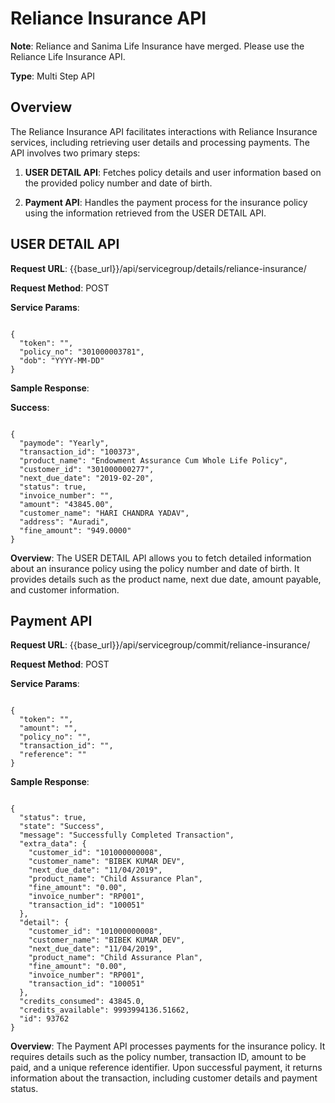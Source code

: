 # **Reliance Insurance API**

**Note**: Reliance and Sanima Life Insurance have merged. Please use the Reliance Life Insurance API.

**Type**: Multi Step API

## Overview

The Reliance Insurance API facilitates interactions with Reliance Insurance services, including retrieving user details and processing payments. The API involves two primary steps:

1. **USER DETAIL API**: Fetches policy details and user information based on the provided policy number and date of birth.
   
2. **Payment API**: Handles the payment process for the insurance policy using the information retrieved from the USER DETAIL API.

## USER DETAIL API

**Request URL**: {{base_url}}/api/servicegroup/details/reliance-insurance/

**Request Method**: POST

**Service Params**:

<pre><code class="json">
{
  "token": "<provided_token>",
  "policy_no": "301000003781",
  "dob": "YYYY-MM-DD"
}
</code></pre>

**Sample Response**:

**Success**:

<pre><code class="json">
{
  "paymode": "Yearly",
  "transaction_id": "100373",
  "product_name": "Endowment Assurance Cum Whole Life Policy",
  "customer_id": "301000000277",
  "next_due_date": "2019-02-20",
  "status": true,
  "invoice_number": "",
  "amount": "43845.00",
  "customer_name": "HARI CHANDRA YADAV",
  "address": "Auradi",
  "fine_amount": "949.0000"
}
</code></pre>

**Overview**: 
The USER DETAIL API allows you to fetch detailed information about an insurance policy using the policy number and date of birth. It provides details such as the product name, next due date, amount payable, and customer information.

## Payment API

**Request URL**: {{base_url}}/api/servicegroup/commit/reliance-insurance/

**Request Method**: POST

**Service Params**:

<pre><code class="json">
{
  "token": "<provided_token>",
  "amount": "<amount_to_be_paid_from_detail_step>",
  "policy_no": "<policy_no_for_which_payment_is_being_made>",
  "transaction_id": "<transaction_id_from_details_step>",
  "reference": "<unique_reference_identifier>"
}
</code></pre>

**Sample Response**:

<pre><code class="json">
{
  "status": true,
  "state": "Success",
  "message": "Successfully Completed Transaction",
  "extra_data": {
    "customer_id": "101000000008",
    "customer_name": "BIBEK KUMAR DEV",
    "next_due_date": "11/04/2019",
    "product_name": "Child Assurance Plan",
    "fine_amount": "0.00",
    "invoice_number": "RP001",
    "transaction_id": "100051"
  },
  "detail": {
    "customer_id": "101000000008",
    "customer_name": "BIBEK KUMAR DEV",
    "next_due_date": "11/04/2019",
    "product_name": "Child Assurance Plan",
    "fine_amount": "0.00",
    "invoice_number": "RP001",
    "transaction_id": "100051"
  },
  "credits_consumed": 43845.0,
  "credits_available": 9993994136.51662,
  "id": 93762
}
</code></pre>

**Overview**: 
The Payment API processes payments for the insurance policy. It requires details such as the policy number, transaction ID, amount to be paid, and a unique reference identifier. Upon successful payment, it returns information about the transaction, including customer details and payment status.
